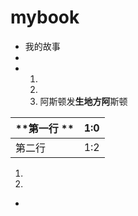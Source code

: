 # mybook
* 我的故事
* 
*   1. 
    1. 
    1. 阿斯顿发**生地方阿**斯顿

| **第一行 **| 1:0 |
| -- | -- |
| 第二行 | 1:2 |

    
    
1. 
1. 

* 

